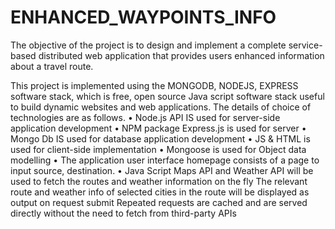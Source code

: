 # ENHANCED_WAYPOINTS_INFO
The objective of the project is to design and implement a complete
service-based distributed web application that provides users enhanced information about a travel route.

This project is implemented using the MONGODB, NODEJS, EXPRESS software stack, which is free, open source Java script software stack useful to build dynamic websites and web applications. The details of choice of technologies are as follows.
• Node.js API IS used for server-side application development
• NPM package Express.js is used for server
• Mongo Db IS used for database application development
• JS & HTML is used for client-side implementation
• Mongoose is used for Object data modelling
• The application user interface homepage consists of a
page to input source, destination.
• Java Script Maps API and Weather API will be used to fetch
the routes and weather information on the fly
The relevant route and weather info of selected cities in the route will be displayed as output on request submit
Repeated requests are cached and are served directly without the need to fetch from third-party APIs
